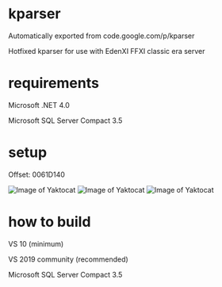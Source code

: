 # kparser
Automatically exported from code.google.com/p/kparser

Hotfixed kparser for use with EdenXI FFXI classic era server

# requirements

Microsoft .NET 4.0

Microsoft SQL Server Compact 3.5

# setup

Offset: 0061D140

![Image of Yaktocat](https://i.imgur.com/kHMSsvK.png)
![Image of Yaktocat](https://i.imgur.com/H8lARz7.png)
![Image of Yaktocat](https://i.imgur.com/UUXI8Z2.png)


# how to build

VS 10  (minimum)

VS 2019 community (recommended)

Microsoft SQL Server Compact 3.5
